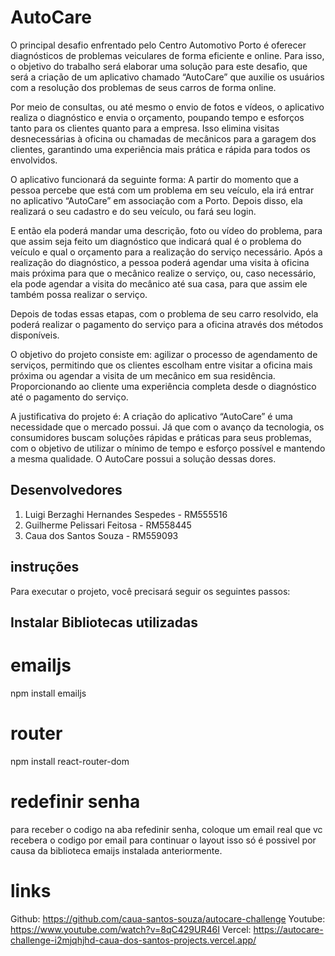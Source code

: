 # AutoCare

O principal desafio enfrentado pelo Centro Automotivo Porto é oferecer diagnósticos de problemas veiculares de forma eficiente e online. Para isso, o objetivo do trabalho será elaborar uma solução para este desafio, que será a criação de um aplicativo chamado “AutoCare” que auxilie os usuários com a resolução dos problemas de seus carros de forma online.  

Por meio de consultas, ou até mesmo o envio de fotos e vídeos, o aplicativo realiza o diagnóstico e envia o orçamento, poupando tempo e esforços tanto para os clientes quanto para a empresa. Isso elimina visitas desnecessárias à oficina ou chamadas de mecânicos para a garagem dos clientes, garantindo uma experiência mais prática e rápida para todos os envolvidos. 

O aplicativo funcionará da seguinte forma: A partir do momento que a pessoa percebe que está com um problema em seu veículo, ela irá entrar no aplicativo “AutoCare” em associação com a Porto. Depois disso, ela realizará o seu cadastro e do seu veículo, ou fará seu login. 

E então ela poderá mandar uma descrição, foto ou vídeo do problema, para que assim seja feito um diagnóstico que indicará qual é o problema do veículo e qual o orçamento para a realização do serviço necessário. 
Após a realização do diagnóstico, a pessoa poderá agendar uma visita à oficina mais próxima para que o mecânico realize o serviço, ou, caso necessário, ela pode agendar a visita do mecânico até sua casa, para que assim ele também possa realizar o serviço. 

Depois de todas essas etapas, com o problema de seu carro resolvido, ela poderá realizar o pagamento do serviço para a oficina através dos métodos disponíveis.

O objetivo do projeto consiste em: agilizar o processo de agendamento de serviços, permitindo que os clientes escolham entre visitar a oficina mais próxima ou agendar a visita de um mecânico em sua residência. Proporcionando ao cliente uma experiência completa desde o diagnóstico até o pagamento do serviço.

A justificativa do projeto é: A criação do aplicativo “AutoCare” é uma necessidade que o mercado possui. Já que com o avanço da tecnologia, os consumidores buscam soluções rápidas e práticas para seus problemas, com o objetivo de utilizar o mínimo de tempo e esforço possível e mantendo a mesma qualidade. O AutoCare possui a solução dessas dores.


## Desenvolvedores

1. Luigi Berzaghi Hernandes Sespedes - RM555516
2. Guilherme Pelissari Feitosa - RM558445
3. Caua dos Santos Souza - RM559093

## instruções
Para executar o projeto, você precisará seguir os seguintes passos:
## Instalar Bibliotecas utilizadas

# emailjs

npm install emailjs

# router

npm install react-router-dom

# redefinir senha

para receber o codigo na aba refedinir senha, coloque um email real que vc recebera o codigo por email para continuar o layout
isso só é possivel por causa da biblioteca emaijs instalada anteriormente.

# links

Github:  https://github.com/caua-santos-souza/autocare-challenge
Youtube: https://www.youtube.com/watch?v=8qC429UR46I
Vercel:  https://autocare-challenge-i2mjqhjhd-caua-dos-santos-projects.vercel.app/

